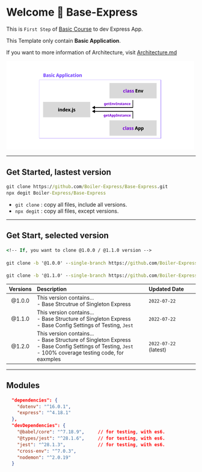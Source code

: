 # Welcome 🎉 Base-Express

This is `First Step` of [Basic Course](https://github.com/Boiler-Express/.github/blob/main/profile/BASIC-COURSE.md) to dev Express App.

This Template only contain **Basic Application**.

If you want to more information of Architecture, visit [Architecture.md](https://github.com/Boiler-Express/Base-Express/blob/main/ARCHITECTURE.md)

<img src="./ARCHITECTURE.png" style="width: 500px;">


<hr>

## Get Started, lastest version

```cmd
git clone https://github.com/Boiler-Express/Base-Express.git
npx degit Boiler-Express/Base-Express
```

- `git clone` : copy all files, include all versions.
- `npx degit` : copy all files, except versions.

<hr>

## Get Start, selected version

```cmd
<!-- If, you want to clone @1.0.0 / @1.1.0 version -->

git clone -b '@1.0.0' --single-branch https://github.com/Boiler-Express/Base-Express.git

git clone -b '@1.1.0' --single-branch https://github.com/Boiler-Express/Base-Express.git
```

| Versions  | Description   | Updated Date |
| :-------: | :-----------  | :----------- |
| @1.0.0    | This version contains... <br> - Base Strcutrue of Singleton Express | `2022-07-22` |
| @1.1.0    | This version contains... <br> - Base Structure of Singleton Express <br> - Base Config Settings of Testing, `Jest` | `2022-07-22` |
| @1.2.0    | This version contains... <br> - Base Structure of Singleton Express <br> - Base Config Settings of Testing, `Jest` <br> - 100% coverage testing code, for eaxmples | `2022-07-22` (latest) |


<hr>

## Modules

```json
  "dependencies": {
    "dotenv": "^16.0.1",
    "express": "^4.18.1"
  },
  "devDependencies": {
    "@babel/core": "^7.18.9",     // for testing, with es6.
    "@types/jest": "^28.1.6",     // for testing, with es6.
    "jest": "^28.1.3",            // for testing, with es6.
    "cross-env": "^7.0.3",
    "nodemon": "^2.0.19"
  }
```